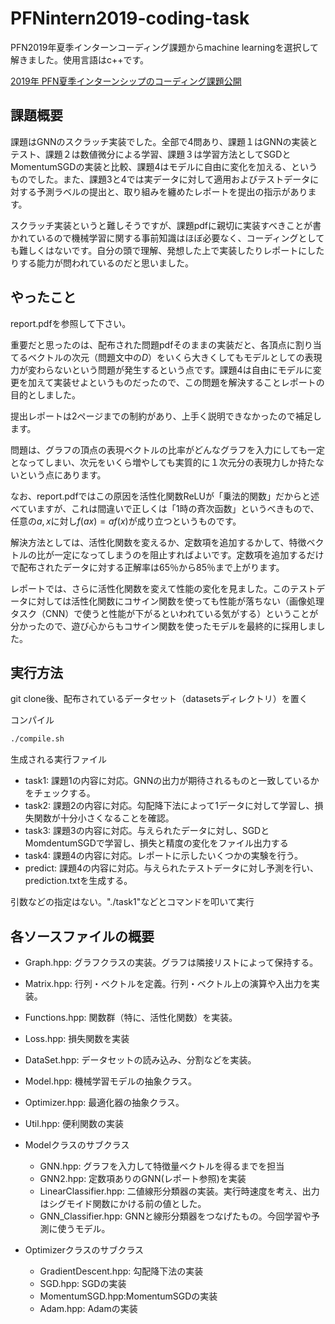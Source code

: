 # PFNintern2019-coding-task
PFN2019年夏季インターンコーディング課題からmachine learningを選択して解きました。使用言語はc++です。

[2019年 PFN夏季インターンシップのコーディング課題公開](https://research.preferred.jp/2019/06/internship-coding-task-2019/)

## 課題概要
課題はGNNのスクラッチ実装でした。全部で4問あり、課題１はGNNの実装とテスト、課題２は数値微分による学習、課題３は学習方法としてSGDとMomentumSGDの実装と比較、課題4はモデルに自由に変化を加える、というものでした。また、課題3と4では実データに対して適用およびテストデータに対する予測ラベルの提出と、取り組みを纏めたレポートを提出の指示があります。

スクラッチ実装というと難しそうですが、課題pdfに親切に実装すべきことが書かれているので機械学習に関する事前知識はほぼ必要なく、コーディングとしても難しくはないです。自分の頭で理解、発想した上で実装したりレポートにしたりする能力が問われているのだと思いました。

## やったこと
report.pdfを参照して下さい。

重要だと思ったのは、配布された問題pdfそのままの実装だと、各頂点に割り当てるベクトルの次元（問題文中の$D$）をいくら大きくしてもモデルとしての表現力が変わらないという問題が発生するという点です。課題4は自由にモデルに変更を加えて実装せよというものだったので、この問題を解決することレポートの目的としました。

提出レポートは2ページまでの制約があり、上手く説明できなかったので補足します。

問題は、グラフの頂点の表現ベクトルの比率がどんなグラフを入力にしても一定となってしまい、次元をいくら増やしても実質的に１次元分の表現力しか持たないという点にあります。

なお、report.pdfではこの原因を活性化関数ReLUが「乗法的関数」だからと述べていますが、これは間違いで正しくは「1時の斉次函数」というべきもので、任意の$a,x$に対し$f(ax)=af(x)$が成り立つというものです。

解決方法としては、活性化関数を変えるか、定数項を追加するかして、特徴ベクトルの比が一定になってしまうのを阻止すればよいです。定数項を追加するだけで配布されたデータに対する正解率は65％から85％まで上がります。

レポートでは、さらに活性化関数を変えて性能の変化を見ました。このテストデータに対しては活性化関数にコサイン関数を使っても性能が落ちない（画像処理タスク（CNN）で使うと性能が下がるといわれている気がする）ということが分かったので、遊び心からもコサイン関数を使ったモデルを最終的に採用しました。

## 実行方法
git clone後、配布されているデータセット（datasetsディレクトリ）を置く

コンパイル
```bash
./compile.sh
```
生成される実行ファイル
- task1:	課題1の内容に対応。GNNの出力が期待されるものと一致しているかをチェックする。 
- task2:	課題2の内容に対応。勾配降下法によって1データに対して学習し、損失関数が十分小さくなることを確認。
- task3:	課題3の内容に対応。与えられたデータに対し、SGDとMomdentumSGDで学習し、損失と精度の変化をファイル出力する
- task4:	課題4の内容に対応。レポートに示したいくつかの実験を行う。
- predict:	課題4の内容に対応。与えられたテストデータに対し予測を行い、prediction.txtを生成する。

引数などの指定はない。"./task1"などとコマンドを叩いて実行


## 各ソースファイルの概要
- Graph.hpp:	グラフクラスの実装。グラフは隣接リストによって保持する。
- Matrix.hpp:	行列・ベクトルを定義。行列・ベクトル上の演算や入出力を実装。
- Functions.hpp:	関数群（特に、活性化関数）を実装。
- Loss.hpp:	損失関数を実装
- DataSet.hpp:	データセットの読み込み、分割などを実装。
- Model.hpp:	機械学習モデルの抽象クラス。
- Optimizer.hpp:	最適化器の抽象クラス。
- Util.hpp:	便利関数の実装

- Modelクラスのサブクラス
  - GNN.hpp:	グラフを入力して特徴量ベクトルを得るまでを担当
  - GNN2.hpp:	定数項ありのGNN(レポート参照)を実装
  - LinearClassifier.hpp:
		二値線形分類器の実装。実行時速度を考え、出力はシグモイド関数にかける前の値とした。
  - GNN_Classifier.hpp:
		GNNと線形分類器をつなげたもの。今回学習や予測に使うモデル。

- Optimizerクラスのサブクラス
  - GradientDescent.hpp:
		勾配降下法の実装
  - SGD.hpp:	SGDの実装
  - MomentumSGD.hpp:MomentumSGDの実装
  - Adam.hpp:	Adamの実装	